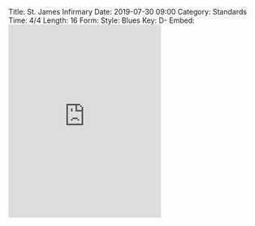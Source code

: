Title: St. James Infirmary
Date: 2019-07-30 09:00
Category: Standards
Time: 4/4
Length: 16
Form:
Style: Blues
Key: D-
Embed: <iframe src="https://open.spotify.com/embed/user/thatdavidmiller/playlist/1t9uwkz7b3Rqe5eARu7iIu" width="300" height="380" frameborder="0" allowtransparency="true" allow="encrypted-media"></iframe>
